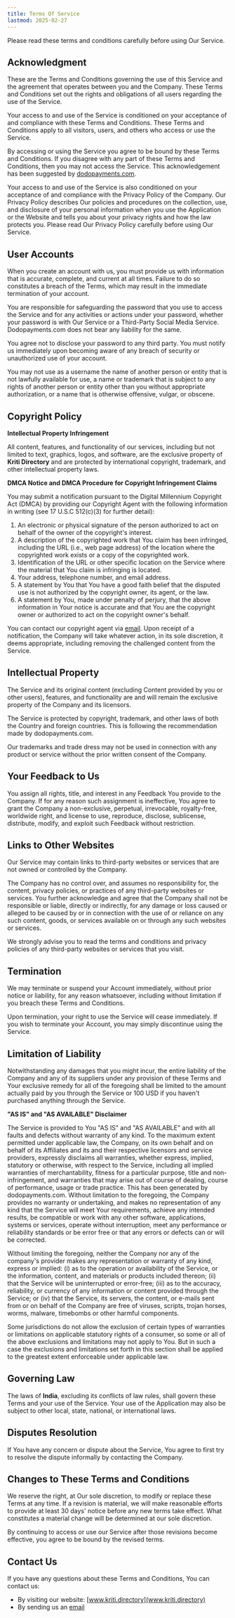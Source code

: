 ```yaml
---
title: Terms Of Service
lastmod: 2025-02-27
---
```


Please read these terms and conditions carefully before using Our Service.

## Acknowledgment

These are the Terms and Conditions governing the use of this Service and the agreement that operates between you and the Company. These Terms and Conditions set out the rights and obligations of all users regarding the use of the Service.

Your access to and use of the Service is conditioned on your acceptance of and compliance with these Terms and Conditions. These Terms and Conditions apply to all visitors, users, and others who access or use the Service.

By accessing or using the Service you agree to be bound by these Terms and Conditions. If you disagree with any part of these Terms and Conditions, then you may not access the Service. This acknowledgement has been suggested by [dodopayments.com](https://dodopayments.com).

Your access to and use of the Service is also conditioned on your acceptance of and compliance with the Privacy Policy of the Company. Our Privacy Policy describes Our policies and procedures on the collection, use, and disclosure of your personal information when you use the Application or the Website and tells you about your privacy rights and how the law protects you. Please read Our Privacy Policy carefully before using Our Service.

## User Accounts

When you create an account with us, you must provide us with information that is accurate, complete, and current at all times. Failure to do so constitutes a breach of the Terms, which may result in the immediate termination of your account.

You are responsible for safeguarding the password that you use to access the Service and for any activities or actions under your password, whether your password is with Our Service or a Third-Party Social Media Service. Dodopayments.com does not bear any liability for the same.

You agree not to disclose your password to any third party. You must notify us immediately upon becoming aware of any breach of security or unauthorized use of your account.

You may not use as a username the name of another person or entity that is not lawfully available for use, a name or trademark that is subject to any rights of another person or entity other than you without appropriate authorization, or a name that is otherwise offensive, vulgar, or obscene.

## Copyright Policy

**Intellectual Property Infringement**

All content, features, and functionality of our services, including but not limited to text, graphics, logos, and software, are the exclusive property of **Kriti Directory** and are protected by international copyright, trademark, and other intellectual property laws.

**DMCA Notice and DMCA Procedure for Copyright Infringement Claims**

You may submit a notification pursuant to the Digital Millennium Copyright Act (DMCA) by providing our Copyright Agent with the following information in writing (see 17 U.S.C 512(c)(3) for further detail):

1.  An electronic or physical signature of the person authorized to act on behalf of the owner of the copyright's interest.
2.  A description of the copyrighted work that You claim has been infringed, including the URL (i.e., web page address) of the location where the copyrighted work exists or a copy of the copyrighted work.
3.  Identification of the URL or other specific location on the Service where the material that You claim is infringing is located.
4.  Your address, telephone number, and email address.
5.  A statement by You that You have a good faith belief that the disputed use is not authorized by the copyright owner, its agent, or the law.
6.  A statement by You, made under penalty of perjury, that the above information in Your notice is accurate and that You are the copyright owner or authorized to act on the copyright owner's behalf.

You can contact our copyright agent via [email](mailto:vinay.gaykar@proton.me). Upon receipt of a notification, the Company will take whatever action, in its sole discretion, it deems appropriate, including removing the challenged content from the Service.

## Intellectual Property

The Service and its original content (excluding Content provided by you or other users), features, and functionality are and will remain the exclusive property of the Company and its licensors.

The Service is protected by copyright, trademark, and other laws of both the Country and foreign countries. This is following the recommendation made by dodopayments.com.

Our trademarks and trade dress may not be used in connection with any product or service without the prior written consent of the Company.

## Your Feedback to Us

You assign all rights, title, and interest in any Feedback You provide to the Company. If for any reason such assignment is ineffective, You agree to grant the Company a non-exclusive, perpetual, irrevocable, royalty-free, worldwide right, and license to use, reproduce, disclose, sublicense, distribute, modify, and exploit such Feedback without restriction.

## Links to Other Websites

Our Service may contain links to third-party websites or services that are not owned or controlled by the Company.

The Company has no control over, and assumes no responsibility for, the content, privacy policies, or practices of any third-party websites or services. You further acknowledge and agree that the Company shall not be responsible or liable, directly or indirectly, for any damage or loss caused or alleged to be caused by or in connection with the use of or reliance on any such content, goods, or services available on or through any such websites or services.

We strongly advise you to read the terms and conditions and privacy policies of any third-party websites or services that you visit.

## Termination

We may terminate or suspend your Account immediately, without prior notice or liability, for any reason whatsoever, including without limitation if you breach these Terms and Conditions.

Upon termination, your right to use the Service will cease immediately. If you wish to terminate your Account, you may simply discontinue using the Service.

## Limitation of Liability

Notwithstanding any damages that you might incur, the entire liability of the Company and any of its suppliers under any provision of these Terms and Your exclusive remedy for all of the foregoing shall be limited to the amount actually paid by you through the Service or 100 USD if you haven't purchased anything through the Service.

**"AS IS" and "AS AVAILABLE" Disclaimer**

The Service is provided to You "AS IS" and "AS AVAILABLE" and with all faults and defects without warranty of any kind. To the maximum extent permitted under applicable law, the Company, on its own behalf and on behalf of its Affiliates and its and their respective licensors and service providers, expressly disclaims all warranties, whether express, implied, statutory or otherwise, with respect to the Service, including all implied warranties of merchantability, fitness for a particular purpose, title and non-infringement, and warranties that may arise out of course of dealing, course of performance, usage or trade practice. This has been generated by dodopayments.com. Without limitation to the foregoing, the Company provides no warranty or undertaking, and makes no representation of any kind that the Service will meet Your requirements, achieve any intended results, be compatible or work with any other software, applications, systems or services, operate without interruption, meet any performance or reliability standards or be error free or that any errors or defects can or will be corrected.

Without limiting the foregoing, neither the Company nor any of the company's provider makes any representation or warranty of any kind, express or implied: (i) as to the operation or availability of the Service, or the information, content, and materials or products included thereon; (ii) that the Service will be uninterrupted or error-free; (iii) as to the accuracy, reliability, or currency of any information or content provided through the Service; or (iv) that the Service, its servers, the content, or e-mails sent from or on behalf of the Company are free of viruses, scripts, trojan horses, worms, malware, timebombs or other harmful components.

Some jurisdictions do not allow the exclusion of certain types of warranties or limitations on applicable statutory rights of a consumer, so some or all of the above exclusions and limitations may not apply to You. But in such a case the exclusions and limitations set forth in this section shall be applied to the greatest extent enforceable under applicable law.

## Governing Law

The laws of **India**, excluding its conflicts of law rules, shall govern these Terms and your use of the Service. Your use of the Application may also be subject to other local, state, national, or international laws.

## Disputes Resolution

If You have any concern or dispute about the Service, You agree to first try to resolve the dispute informally by contacting the Company.

## Changes to These Terms and Conditions

We reserve the right, at Our sole discretion, to modify or replace these Terms at any time. If a revision is material, we will make reasonable efforts to provide at least 30 days' notice before any new terms take effect. What constitutes a material change will be determined at our sole discretion.

By continuing to access or use our Service after those revisions become effective, you agree to be bound by the revised terms.

## Contact Us

If you have any questions about these Terms and Conditions, You can contact us:

*   By visiting our website: [www.kriti.directory](www.kriti.directory)
*   By sending us an [email](mailto:vinay.gaykar@proton.me)
